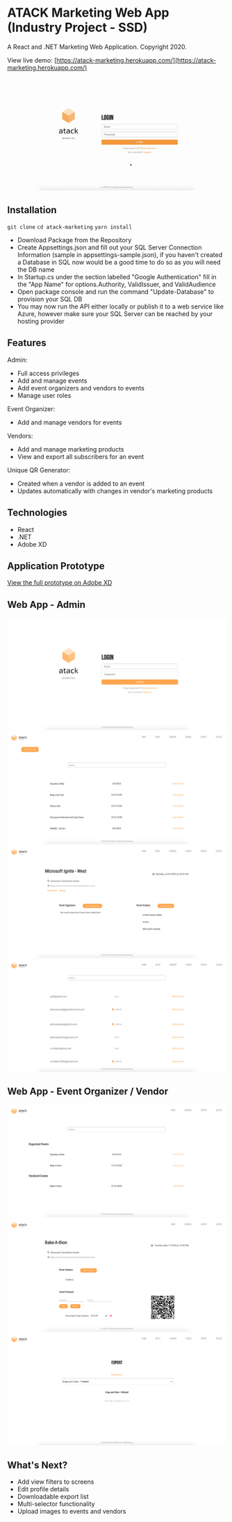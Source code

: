# ATACK Marketing Web App (Industry Project - SSD)
A React and .NET Marketing Web Application. Copyright 2020.

View live demo: [https://atack-marketing.herokuapp.com/](https://atack-marketing.herokuapp.com/)

![App Demo](media/demo.gif)

## Installation
`git clone`
`cd atack-marketing`
`yarn install`

- Download Package from the Repository
- Create Appsettings.json and fill out your SQL Server Connection Information (sample in appsettings-sample.json), if you haven't created a Database in SQL now would be a good time to do so as you will need the DB name
- In Startup.cs under the section labelled "Google Authentication" fill in the "App Name" for options.Authority, ValidIssuer, and ValidAudience
- Open package console and run the command "Update-Database" to provision your SQL DB
- You may now run the API either locally or publish it to a web service like Azure, however make sure your SQL Server can be reached by your hosting provider

## Features
Admin:
- Full access privileges
- Add and manage events
- Add event organizers and vendors to events
- Manage user roles

Event Organizer:
- Add and manage vendors for events

Vendors:
- Add and manage marketing products
- View and export all subscribers for an event

Unique QR Generator:
- Created when a vendor is added to an event
- Updates automatically with changes in vendor's marketing products
  
## Technologies
- React
- .NET
- Adobe XD

## Application Prototype
[View the full prototype on Adobe XD](https://xd.adobe.com/view/8de0cde6-1fff-47b7-68f2-06945b2658b0-fbd1/)

## Web App - Admin
![picture](media/1.png)
![picture](media/2.png)
![picture](media/3.png)
![picture](media/4.png)

## Web App - Event Organizer / Vendor
![picture](media/5.png)
![picture](media/6.png)
![picture](media/7.png)

## What's Next?
- Add view filters to screens
- Edit profile details
- Downloadable export list
- Multi-selector functionality
- Upload images to events and vendors

